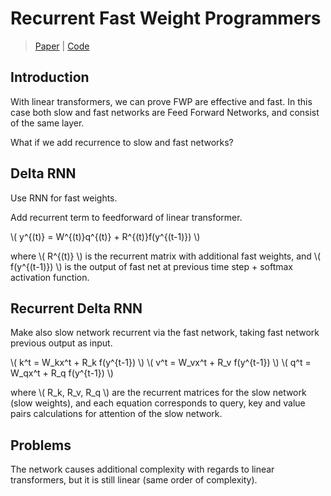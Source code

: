 # Recurrent Fast Weight Programmers

> [Paper](https://proceedings.neurips.cc/paper_files/paper/2021/hash/3f9e3767ef3b10a0de4c256d7ef9805d-Abstract.html) | [Code](https://github.com/IDSIA/recurrent-fwp)

## Introduction

With linear transformers, we can prove FWP are effective and fast. 
In this case both slow and fast networks are Feed Forward Networks, and consist of the same layer. 

What if we add recurrence to slow and fast networks?

## Delta RNN

Use RNN for fast weights. 

Add recurrent term to feedforward of linear transformer. 

\\( y^{(t)} = W^{(t)}q^{(t)} + R^{(t)}f(y^{(t-1)}) \\)

where \\( R^{(t)} \\) is the recurrent matrix with additional fast weights, and 
\\( f(y^{(t-1)}) \\) is the output of fast net at previous time step + softmax activation function. 

## Recurrent Delta RNN

Make also slow network recurrent via the fast network, taking fast network previous output as input.

\\( k^t = W_kx^t + R_k f(y^{t-1}) \\)
\\( v^t = W_vx^t + R_v f(y^{t-1}) \\)
\\( q^t = W_qx^t + R_q f(y^{t-1}) \\)

where \\( R_k, R_v, R_q \\) are the recurrent matrices for the slow network (slow weights), and each equation corresponds to query, key and value pairs calculations for attention of the slow network.

## Problems

The network causes additional complexity with regards to linear transformers, but it is still linear (same order of complexity).

